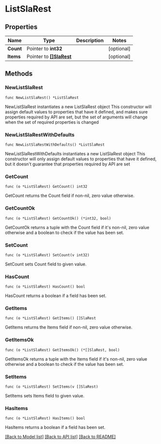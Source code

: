 # ListSlaRest

## Properties

Name | Type | Description | Notes
------------ | ------------- | ------------- | -------------
**Count** | Pointer to **int32** |  | [optional] 
**Items** | Pointer to [**[]SlaRest**](SlaRest.md) |  | [optional] 

## Methods

### NewListSlaRest

`func NewListSlaRest() *ListSlaRest`

NewListSlaRest instantiates a new ListSlaRest object
This constructor will assign default values to properties that have it defined,
and makes sure properties required by API are set, but the set of arguments
will change when the set of required properties is changed

### NewListSlaRestWithDefaults

`func NewListSlaRestWithDefaults() *ListSlaRest`

NewListSlaRestWithDefaults instantiates a new ListSlaRest object
This constructor will only assign default values to properties that have it defined,
but it doesn't guarantee that properties required by API are set

### GetCount

`func (o *ListSlaRest) GetCount() int32`

GetCount returns the Count field if non-nil, zero value otherwise.

### GetCountOk

`func (o *ListSlaRest) GetCountOk() (*int32, bool)`

GetCountOk returns a tuple with the Count field if it's non-nil, zero value otherwise
and a boolean to check if the value has been set.

### SetCount

`func (o *ListSlaRest) SetCount(v int32)`

SetCount sets Count field to given value.

### HasCount

`func (o *ListSlaRest) HasCount() bool`

HasCount returns a boolean if a field has been set.

### GetItems

`func (o *ListSlaRest) GetItems() []SlaRest`

GetItems returns the Items field if non-nil, zero value otherwise.

### GetItemsOk

`func (o *ListSlaRest) GetItemsOk() (*[]SlaRest, bool)`

GetItemsOk returns a tuple with the Items field if it's non-nil, zero value otherwise
and a boolean to check if the value has been set.

### SetItems

`func (o *ListSlaRest) SetItems(v []SlaRest)`

SetItems sets Items field to given value.

### HasItems

`func (o *ListSlaRest) HasItems() bool`

HasItems returns a boolean if a field has been set.


[[Back to Model list]](../README.md#documentation-for-models) [[Back to API list]](../README.md#documentation-for-api-endpoints) [[Back to README]](../README.md)



